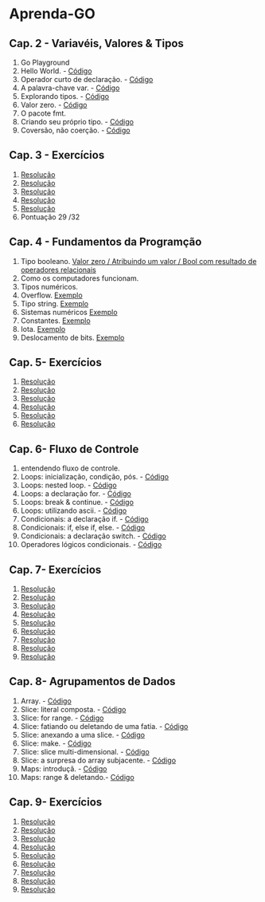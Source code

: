 # Aprenda-GO

## Cap. 2 - Variavéis, Valores & Tipos
  1. Go Playground
  2. Hello World. - <a href="https://go.dev/play/p/Znr6hsgvdlB"> Código </a>
  3. Operador curto de declaração. - <a href="https://go.dev/play/p/OqNmCpO1hsY"> Código </a>
  4. A palavra-chave var. - <a href="https://go.dev/play/p/oJeERC-iXTv"> Código </a>
  5. Explorando tipos. - <a href="https://go.dev/play/p/FRmGHL6_M2O"> Código </a>
  6. Valor zero. - <a href="https://go.dev/play/p/KE4ZYH-h1g8"> Código </a>
  7. O pacote fmt.
  8. Criando seu próprio tipo. - <a href="https://go.dev/play/p/tyEchJHH-tK"> Código </a>
  9. Coversão, não coerção. - <a href="https://go.dev/play/p/WhP-yWdijrn"> Código </a>

## Cap. 3 - Exercícios
  1. <a href="https://go.dev/play/p/G2ixw-R9tYd"> Resolução </a>
  2. <a href="https://go.dev/play/p/rrWzvwfvlBR"> Resolução </a>
  3. <a href="https://go.dev/play/p/g7NkJREqpMe"> Resolução </a>
  4. <a href="https://go.dev/play/p/1s54oLGJBKS"> Resolução </a>
  5. <a href="https://go.dev/play/p/kJXirSSaDRk"> Resolução </a>
  6. Pontuação 29 /32

## Cap. 4 - Fundamentos da Programção
  1. Tipo booleano. <a href="https://go.dev/play/p/Gzj1_iemXpj"> Valor zero / Atribuindo um valor / Bool com resultado de operadores relacionais</a>
  2. Como os computadores funcionam.
  3. Tipos numéricos.
  4. Overflow. <a href="https://go.dev/play/p/t7Z4m127F2t"> Exemplo </a>
  5. Tipo string. <a href="https://go.dev/play/p/FYK94g4iAJQ"> Exemplo </a>
  6. Sistemas numéricos <a href="https://go.dev/play/p/D8nRGFTN-Jx"> Exemplo </a>
  7. Constantes. <a href="https://go.dev/play/p/fLLD0n8FsuG"> Exemplo </a>
  8. Iota. <a href="https://go.dev/play/p/uK1L-8_4Eat"> Exemplo </a>
  9. Deslocamento de bits. <a href="https://go.dev/play/p/3d2bYn7vBPj "> Exemplo </a>

## Cap. 5- Exercícios
  1. <a href="https://go.dev/play/p/bPKgf17pclP"> Resolução </a>
  2. <a href="https://go.dev/play/p/0DvNbd8Le5e"> Resolução </a>
  3. <a href="https://go.dev/play/p/uxQOxu-qEKr"> Resolução </a>
  4. <a href="https://go.dev/play/p/Hb97FvYTDbO"> Resolução </a>
  5. <a href="https://go.dev/play/p/oeRZgw97-BW"> Resolução </a>
  6. <a href="https://go.dev/play/p/rlxMivvPf_K"> Resolução </a>

## Cap. 6- Fluxo de Controle
1. entendendo fluxo de controle.
2. Loops: inicialização, condição, pós. - <a href="https://go.dev/play/p/R9Zup1GRDV5"> Código </a>
3. Loops: nested loop. - <a href="https://go.dev/play/p/n7lRfU5Xzu0"> Código </a>
4. Loops: a declaração for. - <a href="https://go.dev/play/p/MGCeGgrWkyO"> Código </a>
5. Loops: break & continue. - <a href="https://go.dev/play/p/VOv-qSJlHmm"> Código </a>
6. Loops: utilizando ascii. - <a href="https://go.dev/play/p/FApqHNm2Xe7"> Código </a> 
7. Condicionais: a declaração if. - <a href="https://go.dev/play/p/Azwh0JO7Y8I"> Código </a>
8. Condicionais: if, else if, else. - <a href="https://go.dev/play/p/hSCSFWL9zyD"> Código </a>
9. Condicionais: a declaração switch. - <a href="https://go.dev/play/p/Ew6njq9mCBI"> Código </a>
10. Operadores lógicos condicionais. - <a href="https://go.dev/play/p/GH5-WfsEZ7k"> Código </a>

## Cap. 7- Exercícios
  1. <a href="https://go.dev/play/p/PCivt-30DGH"> Resolução </a>
  2. <a href="https://go.dev/play/p/keFdn_tGvbn"> Resolução </a>
  3. <a href="https://go.dev/play/p/jDmLijKryiF"> Resolução </a>
  4. <a href="https://go.dev/play/p/_JbOO-q-niO"> Resolução </a>
  5. <a href="https://go.dev/play/p/NEGlEGQ1PuM"> Resolução </a>
  6. <a href="https://go.dev/play/p/LI-mpfCmnh0"> Resolução </a>
  7. <a href="https://go.dev/play/p/WJ_J4p2AxpJ"> Resolução </a>
  8. <a href="https://go.dev/play/p/boLm9GdPT4F"> Resolução </a>
  9. <a href="https://go.dev/play/p/DKURVske7rW"> Resolução </a>

## Cap. 8- Agrupamentos de Dados
1. Array. - <a href="https://go.dev/play/p/ATMfg5ErSEq"> Código </a>
2. Slice: literal composta. - <a href="https://go.dev/play/p/k-eHmCyjXPf"> Código </a>
3. Slice: for range. - <a href="https://go.dev/play/p/dnzz7FHToey"> Código </a>
4. Slice: fatiando ou deletando de uma fatia. - <a href="https://go.dev/play/p/5uNks3yjT8y"> Código </a>
5. Slice: anexando a uma slice. - <a href="https://go.dev/play/p/piHiW0dw7_a"> Código </a>
6. Slice: make. - <a href="https://go.dev/play/p/vg7lN0bkjMJ"> Código </a> 
7. Slice: slice multi-dimensional. - <a href="https://go.dev/play/p/9Gfw_bVgUmq"> Código </a>
8. Slice: a surpresa do array subjacente. - <a href="https://go.dev/play/p/4OJOIxUKZDg"> Código </a>
9. Maps: introduçã. - <a href="https://go.dev/play/p/Mx6Mv2bfO71"> Código </a>
10. Maps: range & deletando.- <a href="https://go.dev/play/p/Vpa1MCdOirZ"> Código </a>

## Cap. 9- Exercícios
  1. <a href="https://go.dev/play/p/4Yh6wR_vKdY"> Resolução </a>
  2. <a href="https://go.dev/play/p/qItrXurr2jK"> Resolução </a>
  3. <a href="https://go.dev/play/p/0T-Q4SHFYt-"> Resolução </a>
  4. <a href="https://go.dev/play/p/o6POihBNbTP"> Resolução </a>
  5. <a href="https://go.dev/play/p/VdmNU6ReKyH"> Resolução </a>
  6. <a href="https://go.dev/play/p/7iCw26GPkTj"> Resolução </a>
  7. <a href=""> Resolução </a>
  8. <a href=""> Resolução </a>
  9. <a href=""> Resolução </a>

  
